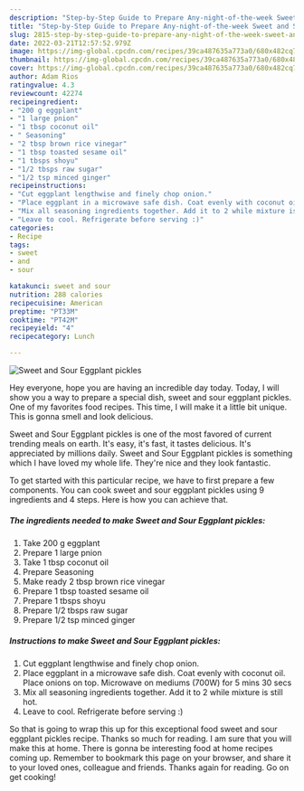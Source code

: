 ```yaml
---
description: "Step-by-Step Guide to Prepare Any-night-of-the-week Sweet and Sour Eggplant pickles"
title: "Step-by-Step Guide to Prepare Any-night-of-the-week Sweet and Sour Eggplant pickles"
slug: 2815-step-by-step-guide-to-prepare-any-night-of-the-week-sweet-and-sour-eggplant-pickles
date: 2022-03-21T12:57:52.979Z
image: https://img-global.cpcdn.com/recipes/39ca487635a773a0/680x482cq70/sweet-and-sour-eggplant-pickles-recipe-main-photo.jpg
thumbnail: https://img-global.cpcdn.com/recipes/39ca487635a773a0/680x482cq70/sweet-and-sour-eggplant-pickles-recipe-main-photo.jpg
cover: https://img-global.cpcdn.com/recipes/39ca487635a773a0/680x482cq70/sweet-and-sour-eggplant-pickles-recipe-main-photo.jpg
author: Adam Rios
ratingvalue: 4.3
reviewcount: 42274
recipeingredient:
- "200 g eggplant"
- "1 large pnion"
- "1 tbsp coconut oil"
- " Seasoning"
- "2 tbsp brown rice vinegar"
- "1 tbsp toasted sesame oil"
- "1 tbsps shoyu"
- "1/2 tbsps raw sugar"
- "1/2 tsp minced ginger"
recipeinstructions:
- "Cut eggplant lengthwise and finely chop onion."
- "Place eggplant in a microwave safe dish. Coat evenly with coconut oil. Place onions on top. Microwave on mediums (700W) for 5 mins 30 secs"
- "Mix all seasoning ingredients together. Add it to 2 while mixture is still hot."
- "Leave to cool. Refrigerate before serving :)"
categories:
- Recipe
tags:
- sweet
- and
- sour

katakunci: sweet and sour 
nutrition: 288 calories
recipecuisine: American
preptime: "PT33M"
cooktime: "PT42M"
recipeyield: "4"
recipecategory: Lunch

---
```



![Sweet and Sour Eggplant pickles](https://img-global.cpcdn.com/recipes/39ca487635a773a0/680x482cq70/sweet-and-sour-eggplant-pickles-recipe-main-photo.jpg)

Hey everyone, hope you are having an incredible day today. Today, I will show you a way to prepare a special dish, sweet and sour eggplant pickles. One of my favorites food recipes. This time, I will make it a little bit unique. This is gonna smell and look delicious.

Sweet and Sour Eggplant pickles is one of the most favored of current trending meals on earth. It's easy, it's fast, it tastes delicious. It's appreciated by millions daily. Sweet and Sour Eggplant pickles is something which I have loved my whole life. They're nice and they look fantastic.




To get started with this particular recipe, we have to first prepare a few components. You can cook sweet and sour eggplant pickles using 9 ingredients and 4 steps. Here is how you can achieve that.

<!--inarticleads1-->

##### The ingredients needed to make Sweet and Sour Eggplant pickles:

1. Take 200 g eggplant
1. Prepare 1 large pnion
1. Take 1 tbsp coconut oil
1. Prepare  Seasoning
1. Make ready 2 tbsp brown rice vinegar
1. Prepare 1 tbsp toasted sesame oil
1. Prepare 1 tbsps shoyu
1. Prepare 1/2 tbsps raw sugar
1. Prepare 1/2 tsp minced ginger




<!--inarticleads2-->

##### Instructions to make Sweet and Sour Eggplant pickles:

1. Cut eggplant lengthwise and finely chop onion.
1. Place eggplant in a microwave safe dish. Coat evenly with coconut oil. Place onions on top. Microwave on mediums (700W) for 5 mins 30 secs
1. Mix all seasoning ingredients together. Add it to 2 while mixture is still hot.
1. Leave to cool. Refrigerate before serving :)




So that is going to wrap this up for this exceptional food sweet and sour eggplant pickles recipe. Thanks so much for reading. I am sure that you will make this at home. There is gonna be interesting food at home recipes coming up. Remember to bookmark this page on your browser, and share it to your loved ones, colleague and friends. Thanks again for reading. Go on get cooking!
